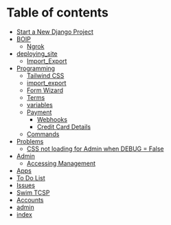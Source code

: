 # Table of contents

* [Start a New Django Project](README.md)
* [BOIP](boip/README.md)
  * [Ngrok](boip/ngrok.md)
* [deploying\_site](<README (1).md>)
  * [Import\_Export](deploying\_site/import\_export.md)
* [Programming](<README (2).md>)
  * [Tailwind CSS](programming/tailwind-css.md)
  * [import\_export](programming/import\_export.md)
  * [Form Wizard](programming/readme.md)
  * [Terms](programming/terms.md)
  * [variables](programming/variables.md)
  * [Payment](programming/payment/README.md)
    * [Webhooks](programming/payment/order\_processing.md)
    * [Credit Card Details](programming/payment/credit-card-details.md)
  * [Commands](programming/commands.md)
* [Problems](problems/README.md)
  * [CSS not loading for Admin when DEBUG = False](problems/reverse-statix-etc-problems.md)
* [Admin](<README (1) (1).md>)
  * [Accessing Management](admin/accessing-management.md)
* [Apps](apps.md)
* [To Do List](to-do-list.md)
* [Issues](issues.md)
* [Swim TCSP](readme-1.md)
* [Accounts](accounts.md)
* [admin](admin-1.md)
* [index](index.md)

